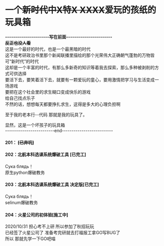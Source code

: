 # 一个<del>新时代中X特X XXXX</del>爱玩的孩纸的玩具箱
<strong>----------------------写在前面-----------------------<br>
<del>反正也没人看</del>
</strong><br>
这是一个最好的时代，也是一个最黑暗的时代<br>
这不是考研政治书里那个新闻联播里描绘的那个光荣伟大正确朝气蓬勃的万物皆可“新时代”的时代<br>
这却是一个丰富的时代，有那么多新奇的知识等着我去探索，那么多种被剥削的方式可供选择<br>
要活下去，要笑着活下去，就要有一颗爱玩的童心，要用激情把学习与生活变成一场游戏<br>
要把在这个社会里的求生糊口变成快乐的游戏<br>
给自己找点乐子<br>
不然的话，想想每天都要挣扎求生，这得是多大的心理负担啊<br>

至于我的老本行--代码 那就是我的玩具了。<br>

显然，这是一个坏孩子的玩具箱<br>
-------------------------end--------------------------
#### 201： <del>\[已弃坑\]</del>

#### 202：北航本科选课系统爆破工具 \[已完工\]
Сука блядь！<br>
原生python爆破教务

#### 203：北航本科选课系统爆破工具 决定版\[已完工\]
Сука блядь！<br>
selinum爆破教务

#### 204：火星公司的初体验\[施工中\]
2020/10/31 担心考不上研 所以参加了秋招玩玩<br>
已经签了火星公司了 准备考完研就去打福报工拿GO写BUG了<br>
所以 那就先学一下GO吧喵